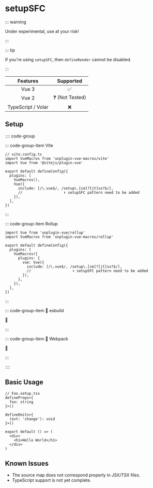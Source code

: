 # setupSFC

::: warning

Under experimental, use at your risk!

:::

::: tip

If you're using `setupSFC`, then `defineRender` cannot be disabled.

:::

|      Features      |        Supported        |
| :----------------: | :---------------------: |
|       Vue 3        |   :white_check_mark:    |
|       Vue 2        | :question: (Not Tested) |
| TypeScript / Volar |           :x:           |

## Setup

:::: code-group

::: code-group-item Vite

```ts{7-11}
// vite.config.ts
import VueMacros from 'unplugin-vue-macros/vite'
import Vue from '@vitejs/plugin-vue'

export default defineConfig({
  plugins: [
    VueMacros(),
    Vue({
      include: [/\.vue$/, /setup\.[cm]?[jt]sx?$/],
      //                   ⬆️ setupSFC pattern need to be added
    }),
  ],
})
```

:::

::: code-group-item Rollup

```ts{6-13}
import Vue from 'unplugin-vue/rollup'
import VueMacros from 'unplugin-vue-macros/rollup'

export default defineConfig({
  plugins: [
    VueMacros({
      plugins: {
        vue: Vue({
          include: [/\.vue$/, /setup\.[cm]?[jt]sx?$/],
          //                   ⬆️ setupSFC pattern need to be added
        }),
      },
    }),
  ],
})
```

:::

::: code-group-item 🚧 esbuild

:construction:

:::

::: code-group-item 🚧 Webpack

:construction:

:::

::::

## Basic Usage

```tsx
// Foo.setup.tsx
defineProps<{
  foo: string
}>()

defineEmits<{
  (evt: 'change'): void
}>()

export default () => (
  <div>
    <h1>Hello World</h1>
  </div>
)
```

## Known Issues

- The source map does not correspond properly in JSX/TSX files.
- TypeScript support is not yet complete.
